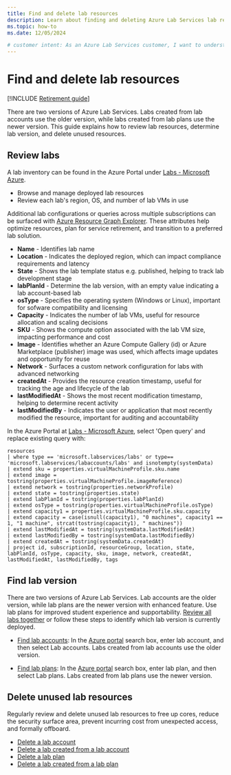 ```yaml
---
title: Find and delete lab resources
description: Learn about finding and deleting Azure Lab Services lab resources.
ms.topic: how-to
ms.date: 12/05/2024

# customer intent: As an Azure Lab Services customer, I want to understand how to find and delete lab resources, as well as determine which version of Azure Lab Services is deployed whether lab accounts (older version) or lab plans (newer version).
---
```


# Find and delete lab resources

[!INCLUDE [Retirement guide](./includes/retirement-banner.md)]

There are two versions of Azure Lab Services. Labs created from lab accounts use the older version, while labs created from lab plans use the newer version. This guide explains how to review lab resources, determine lab version, and delete unused resources.

## Review labs
A lab inventory can be found in the Azure Portal under [Labs - Microsoft Azure](https://ms.portal.azure.com/#browse/Microsoft.LabServices%2Flabs). 
* Browse and manage deployed lab resources
* Review each lab's region, OS, and number of lab VMs in use 

Additional lab configurations or queries across multiple subscriptions can be surfaced with [Azure Resource Graph Explorer](azure/governance/resource-graph/overview). These attributes help optimize resources, plan for service retirement, and transition to a preferred lab solution.

* **Name** - Identifies lab name
* **Location** - Indicates the deployed region, which can impact compliance requirements and latency
* **State** - Shows the lab template status e.g. published, helping to track lab development stage
* **labPlanId** - Determine the lab version, with an empty value indicating a lab account-based lab
* **osType** - Specifies the operating system (Windows or Linux), important for sofware compatibility and licensing
* **Capacity** - Indicates the number of lab VMs, useful for resource allocation and scaling decisions
* **SKU** - Shows the compute option associated with the lab VM size, impacting performance and cost
* **Image** - Identifies whether an Azure Compute Gallery (id) or Azure Marketplace (publisher) image was used, which affects image updates and opportunity for reuse  
* **Network** - Surfaces a custom network configuration for labs with advanced networking
* **createdAt** - Provides the resource creation timestamp, useful for tracking the age and lifecycle of the lab
* **lastModifiedAt** - Shows the most recent modification timestamp, helping to determine recent activity
* **lastModifiedBy** - Indicates the user or application that most recently modified the resource, important for auditing and accountability

In the Azure Portal at [Labs - Microsoft Azure](https://ms.portal.azure.com/#browse/Microsoft.LabServices%2Flabs), select 'Open query' and replace existing query with:

```kusto
resources
| where type == 'microsoft.labservices/labs' or type== 'microsoft.labservices/labaccounts/labs' and isnotempty(systemData)
| extend sku = properties.virtualMachineProfile.sku.name
| extend image = tostring(properties.virtualMachineProfile.imageReference)
| extend network = tostring(properties.networkProfile)
| extend state = tostring(properties.state)
| extend labPlanId = tostring(properties.labPlanId)
| extend osType = tostring(properties.virtualMachineProfile.osType)
| extend capacity1 = properties.virtualMachineProfile.sku.capacity
| extend capacity = case(isnull(capacity1), "0 machines", capacity1 == 1, "1 machine", strcat(tostring(capacity1), " machines"))
| extend lastModifiedAt = tostring(systemData.lastModifiedAt)
| extend lastModifiedBy = tostring(systemData.lastModifiedBy)
| extend createdAt = tostring(systemData.createdAt)
| project id, subscriptionId, resourceGroup, location, state, labPlanId, osType, capacity, sku, image, network, createdAt, lastModifiedAt, lastModifiedBy, tags

```


## Find lab version
There are two versions of Azure Lab Services. Lab accounts are the older version, while lab plans are the newer version with enhanced feature. Use lab plans for improved student experience and supportability. [Review all labs together](find-delete-lab-resources.md#review-labs) or follow these steps to identify which lab version is currently deployed.

* [Find lab accounts](how-to-manage-lab-accounts.md#view-lab-accounts): In the [Azure portal](https://portal.azure.com/) search box, enter lab account, and then select Lab accounts.  Labs created from lab accounts use the older version. 

* [Find lab plans](how-to-manage-lab-plans.md#view-lab-plans): In the [Azure portal](https://portal.azure.com/) search box, enter lab plan, and then select Lab plans.  Labs created from lab plans use the newer version. 

## Delete unused lab resources
Regularly review and delete unused lab resources to free up cores, reduce the security surface area, prevent incurring cost from unexpected access, and formally offboard. 

* [Delete a lab account](how-to-manage-lab-accounts.md#delete-a-lab-account)  
* [Delete a lab created from a lab account](manage-labs-1.md#delete-a-lab-in-a-lab-account)
* [Delete a lab plan](how-to-manage-lab-plans.md#delete-a-lab-plan)
* [Delete a lab created from a lab plan](manage-labs.md#delete-a-lab)  
